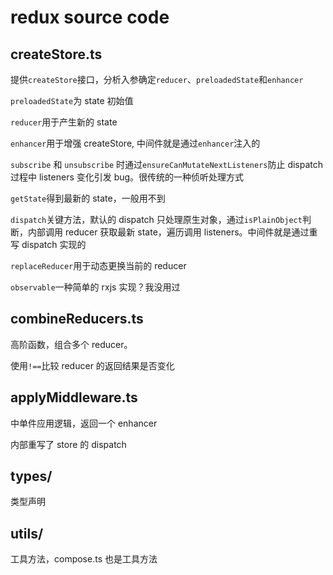 # redux source code

## createStore.ts

提供`createStore`接口，分析入参确定`reducer`、`preloadedState`和`enhancer`

`preloadedState`为 state 初始值

`reducer`用于产生新的 state

`enhancer`用于增强 createStore, 中间件就是通过`enhancer`注入的

`subscribe` 和 `unsubscribe` 时通过`ensureCanMutateNextListeners`防止 dispatch 过程中 listeners 变化引发 bug。很传统的一种侦听处理方式

`getState`得到最新的 state，一般用不到

`dispatch`关键方法，默认的 dispatch 只处理原生对象，通过`isPlainObject`判断，内部调用 reducer 获取最新 state，遍历调用 listeners。中间件就是通过重写 dispatch 实现的

`replaceReducer`用于动态更换当前的 reducer

`observable`一种简单的 rxjs 实现？我没用过

## combineReducers.ts

高阶函数，组合多个 reducer。

使用`!==`比较 reducer 的返回结果是否变化

## applyMiddleware.ts

中单件应用逻辑，返回一个 enhancer

内部重写了 store 的 dispatch

## types/

类型声明

## utils/

工具方法，compose.ts 也是工具方法
